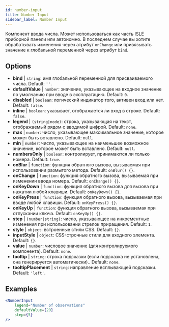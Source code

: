 ```yaml
---
id: number-input
title: Number Input
sidebar_label: Number Input
---
```


Компонент ввода числа. Может использоваться как часть ISLE приборной панели или автономно. В последнем случае вы хотите обрабатывать изменения через атрибут `onChange` или привязывать значение к глобальной переменной через атрибут `bind`.

## Options

* __bind__ | `string`: имя глобальной переменной для присваиваемого числа. Default: `''`.
* __defaultValue__ | `number`: значение, указывающее на входное значение по умолчанию при вводе в эксплуатацию. Default: `0`.
* __disabled__ | `boolean`: логический индикатор того, активен вход или нет. Default: `false`.
* __inline__ | `boolean`: указывает, отображается ли вход в строке. Default: `false`.
* __legend__ | `(string|node)`: строка, указывающая на текст, отображаемый рядом с вводимой цифрой. Default: `none`.
* __max__ | `number`: число, указывающее максимальное значение, которое может быть вставлено. Default: `null`.
* __min__ | `number`: число, указывающее на наименьшее возможное значение, которое может быть вставлено. Default: `null`.
* __numbersOnly__ | `boolean`: контролирует, принимаются ли только номера. Default: `true`.
* __onBlur__ | `function`: функция обратного вызова, вызываемая при использовании размытого метода. Default: `onBlur() {}`.
* __onChange__ | `function`: функция обратного вызова, вызываемая при изменении ввода номера. Default: `onChange() {}`.
* __onKeyDown__ | `function`: функция обратного вызова для вызова при нажатии любой клавиши. Default: `onKeyDown() {}`.
* __onKeyPress__ | `function`: функция обратного вызова, вызываемая при вводе любой клавиши. Default: `onKeyPress() {}`.
* __onKeyUp__ | `function`: функция обратного вызова, вызываемая при отпускании ключа. Default: `onKeyUp() {}`.
* __step__ | `(number|string)`: число, указывающее на инкрементные изменения при использовании стрелок приращения. Default: `1`.
* __style__ | `object`: встроенные стили CSS. Default: `{}`.
* __inputStyle__ | `object`: CSS-строчные стили для входного элемента. Default: `{}`.
* __value__ | `number`: числовое значение (для контролируемого компонента). Default: `none`.
* __tooltip__ | `string`: строка подсказки (если подсказка не установлена, она генерируется автоматически).. Default: `none`.
* __tooltipPlacement__ | `string`: направление всплывающей подсказки. Default: `'left'`.


## Examples

```jsx live
<NumberInput
    legend="Number of observations"
    defaultValue={20}
    step={5}
/>
```

